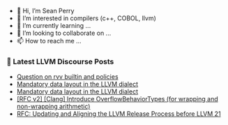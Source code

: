 - 👋 Hi, I’m Sean Perry
- 👀 I’m interested in compilers (c++, COBOL, llvm)
- 🌱 I’m currently learning ...
- 💞️ I’m looking to collaborate on ...
- 📫 How to reach me ...

<!---
s66perry/s66perry is a ✨ special ✨ repository because its `README.md` (this file) appears on your GitHub profile.
You can click the Preview link to take a look at your changes.
--->
### 📕 Latest LLVM Discourse Posts

<!-- DISCOURSE-LLVM:START -->
- [Question on rvv builtin and policies](https://discourse.llvm.org/t/question-on-rvv-builtin-and-policies/86463#post_13)
- [Mandatory data layout in the LLVM dialect](https://discourse.llvm.org/t/mandatory-data-layout-in-the-llvm-dialect/85875?page=2#post_33)
- [Mandatory data layout in the LLVM dialect](https://discourse.llvm.org/t/mandatory-data-layout-in-the-llvm-dialect/85875?page=2#post_32)
- [[RFC v2] [Clang] Introduce OverflowBehaviorTypes &lpar;for wrapping and non-wrapping arithmetic&rpar;](https://discourse.llvm.org/t/rfc-v2-clang-introduce-overflowbehaviortypes-for-wrapping-and-non-wrapping-arithmetic/86507#post_2)
- [RFC: Updating and Aligning the LLVM Release Process before LLVM 21](https://discourse.llvm.org/t/rfc-updating-and-aligning-the-llvm-release-process-before-llvm-21/86493#post_10)
<!-- DISCOURSE-LLVM:END -->
